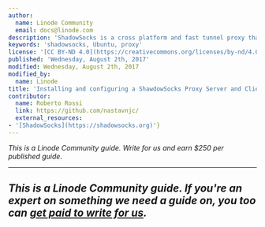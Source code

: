 ```yaml
---
author:
  name: Linode Community
  email: docs@linode.com
description: 'ShadowSocks is a cross platform and fast tunnel proxy that helps you bypass firewalls available for Windows, Mac, Linux, Android and iPhone. Its a secure socks5 proxy, designed to protect your Internet traffic. It encrypts the traffic between you and the servers, so the Internet Service Providers can not spy on you, once the ISP do not know what you are looking for, they will not stop the traffic, so you can bypass the restrictions by the ISP and can easily penetrate corporate firewalls and access censored sites. The main difference compare to VPN is Shadowsocks is not global, which means not all your traffic will go through the servers. VPN is global, once you connect to VPN servers, all your traffic will go through the servers and the main benefits of Shadowsocks is you can choose which traffic will go through the server and which will not. '
keywords: 'shadowsocks, Ubuntu, proxy'
license: '[CC BY-ND 4.0](https://creativecommons.org/licenses/by-nd/4.0)'
published: 'Wednesday, August 2th, 2017'
modified: Wednesday, August 2th, 2017
modified_by:
  name: Linode
title: 'Installing and configuring a ShawdowSocks Proxy Server and Client on Ubuntu 16.04.2 LTS (Xenial Xerus)'
contributor:
  name: Roberto Rossi
  link: https://github.com/nastavnjc/
  external_resources:
- '[ShadowSocks](https://shadowsocks.org)'}
---
```


*This is a Linode Community guide. Write for us and earn $250 per published guide.*
<hr>

*This is a Linode Community guide. If you're an expert on something we need a guide on, you too can [get paid to write for us](/docs/contribute).*
----

